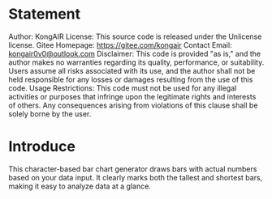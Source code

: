 # Statement
Author: KongAIR
License: This source code is released under the Unlicense license.
Gitee Homepage: https://gitee.com/kongair
Contact Email: kongair0v0@outlook.com
Disclaimer:
This code is provided "as is," and the author makes no warranties regarding its quality, performance, or suitability.
Users assume all risks associated with its use, and the author shall not be held responsible for any losses or damages resulting from the use of this code.
Usage Restrictions:
This code must not be used for any illegal activities or purposes that infringe upon the legitimate rights and interests of others.
Any consequences arising from violations of this clause shall be solely borne by the user.

# Introduce
This character-based bar chart generator draws bars with actual numbers based on your data input. It clearly marks both the tallest and shortest bars, making it easy to analyze data at a glance.
